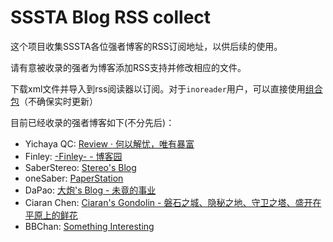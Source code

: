 # SSSTA Blog RSS collect

这个项目收集SSSTA各位强者博客的RSS订阅地址，以供后续的使用。

请有意被收录的强者为博客添加RSS支持并修改相应的文件。

下载xml文件并导入到rss阅读器以订阅。对于`inoreader`用户，可以直接使用[组合包](https://www.inoreader.com/bundle/0014cd63d611)（不确保实时更新）

目前已经收录的强者博客如下(不分先后)：

- Yichaya QC: [Review · 何以解忧，唯有暴富](https://www.yichya.review/)
- Finley: [-Finley- - 博客园](https://www.cnblogs.com/Finley)
- SaberStereo: [Stereo's Blog](https://saberstereo.github.io/)
- oneSaber: [PaperStation](https://onesaber.github.io/PaperStation/)
- DaPao: [大炮's Blog - 未竟的事业](https://blog.dapaostudio.com/)
- Ciaran Chen: [Ciaran's Gondolin - 磐石之城、隐秘之地、守卫之塔、盛开在平原上的鲜花](https://blog.ciaran.cn/)
- BBChan: [Something Interesting](http://www.bbbbchan.com/)
